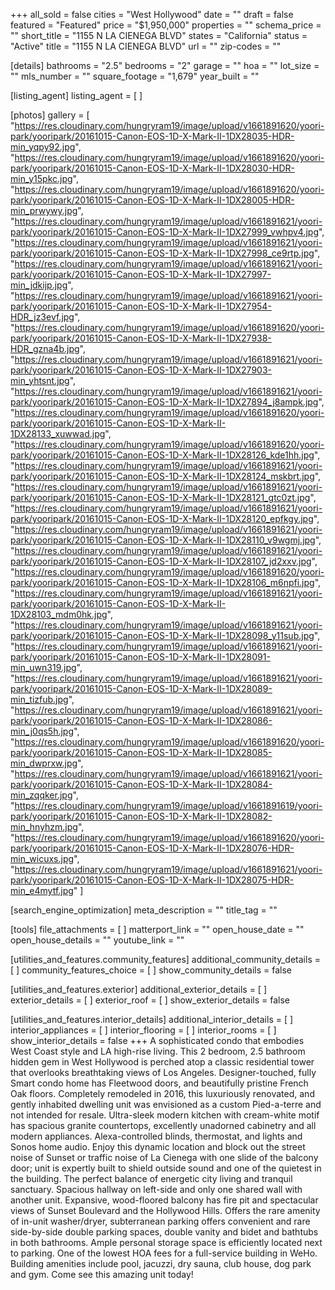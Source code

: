 +++
all_sold = false
cities = "West Hollywood"
date = ""
draft = false
featured = "Featured"
price = "$1,950,000"
properties = ""
schema_price = ""
short_title = "1155 N LA CIENEGA BLVD"
states = "California"
status = "Active"
title = "1155 N LA CIENEGA BLVD"
url = ""
zip-codes = ""

[details]
bathrooms = "2.5"
bedrooms = "2"
garage = ""
hoa = ""
lot_size = ""
mls_number = ""
square_footage = "1,679"
year_built = ""

[listing_agent]
listing_agent = [ ]

[photos]
gallery = [
  "https://res.cloudinary.com/hungryram19/image/upload/v1661891620/yoori-park/yooripark/20161015-Canon-EOS-1D-X-Mark-II-1DX28035-HDR-min_yqpy92.jpg",
  "https://res.cloudinary.com/hungryram19/image/upload/v1661891620/yoori-park/yooripark/20161015-Canon-EOS-1D-X-Mark-II-1DX28030-HDR-min_y15pkc.jpg",
  "https://res.cloudinary.com/hungryram19/image/upload/v1661891620/yoori-park/yooripark/20161015-Canon-EOS-1D-X-Mark-II-1DX28005-HDR-min_prwywy.jpg",
  "https://res.cloudinary.com/hungryram19/image/upload/v1661891621/yoori-park/yooripark/20161015-Canon-EOS-1D-X-Mark-II-1DX27999_vwhpv4.jpg",
  "https://res.cloudinary.com/hungryram19/image/upload/v1661891621/yoori-park/yooripark/20161015-Canon-EOS-1D-X-Mark-II-1DX27998_ce9rtp.jpg",
  "https://res.cloudinary.com/hungryram19/image/upload/v1661891621/yoori-park/yooripark/20161015-Canon-EOS-1D-X-Mark-II-1DX27997-min_jdkijp.jpg",
  "https://res.cloudinary.com/hungryram19/image/upload/v1661891621/yoori-park/yooripark/20161015-Canon-EOS-1D-X-Mark-II-1DX27954-HDR_jz3evf.jpg",
  "https://res.cloudinary.com/hungryram19/image/upload/v1661891620/yoori-park/yooripark/20161015-Canon-EOS-1D-X-Mark-II-1DX27938-HDR_gzna4b.jpg",
  "https://res.cloudinary.com/hungryram19/image/upload/v1661891621/yoori-park/yooripark/20161015-Canon-EOS-1D-X-Mark-II-1DX27903-min_yhtsnt.jpg",
  "https://res.cloudinary.com/hungryram19/image/upload/v1661891621/yoori-park/yooripark/20161015-Canon-EOS-1D-X-Mark-II-1DX27894_j8ampk.jpg",
  "https://res.cloudinary.com/hungryram19/image/upload/v1661891620/yoori-park/yooripark/20161015-Canon-EOS-1D-X-Mark-II-1DX28133_xuwwad.jpg",
  "https://res.cloudinary.com/hungryram19/image/upload/v1661891620/yoori-park/yooripark/20161015-Canon-EOS-1D-X-Mark-II-1DX28126_kde1hh.jpg",
  "https://res.cloudinary.com/hungryram19/image/upload/v1661891621/yoori-park/yooripark/20161015-Canon-EOS-1D-X-Mark-II-1DX28124_mskbrt.jpg",
  "https://res.cloudinary.com/hungryram19/image/upload/v1661891621/yoori-park/yooripark/20161015-Canon-EOS-1D-X-Mark-II-1DX28121_gtc0zt.jpg",
  "https://res.cloudinary.com/hungryram19/image/upload/v1661891621/yoori-park/yooripark/20161015-Canon-EOS-1D-X-Mark-II-1DX28120_epfkgy.jpg",
  "https://res.cloudinary.com/hungryram19/image/upload/v1661891621/yoori-park/yooripark/20161015-Canon-EOS-1D-X-Mark-II-1DX28110_v9wgmj.jpg",
  "https://res.cloudinary.com/hungryram19/image/upload/v1661891621/yoori-park/yooripark/20161015-Canon-EOS-1D-X-Mark-II-1DX28107_jd2xxv.jpg",
  "https://res.cloudinary.com/hungryram19/image/upload/v1661891620/yoori-park/yooripark/20161015-Canon-EOS-1D-X-Mark-II-1DX28106_m6npfi.jpg",
  "https://res.cloudinary.com/hungryram19/image/upload/v1661891621/yoori-park/yooripark/20161015-Canon-EOS-1D-X-Mark-II-1DX28103_mdm0hk.jpg",
  "https://res.cloudinary.com/hungryram19/image/upload/v1661891621/yoori-park/yooripark/20161015-Canon-EOS-1D-X-Mark-II-1DX28098_y11sub.jpg",
  "https://res.cloudinary.com/hungryram19/image/upload/v1661891621/yoori-park/yooripark/20161015-Canon-EOS-1D-X-Mark-II-1DX28091-min_uwn319.jpg",
  "https://res.cloudinary.com/hungryram19/image/upload/v1661891621/yoori-park/yooripark/20161015-Canon-EOS-1D-X-Mark-II-1DX28089-min_tizfub.jpg",
  "https://res.cloudinary.com/hungryram19/image/upload/v1661891621/yoori-park/yooripark/20161015-Canon-EOS-1D-X-Mark-II-1DX28086-min_j0qs5h.jpg",
  "https://res.cloudinary.com/hungryram19/image/upload/v1661891620/yoori-park/yooripark/20161015-Canon-EOS-1D-X-Mark-II-1DX28085-min_dwprxw.jpg",
  "https://res.cloudinary.com/hungryram19/image/upload/v1661891621/yoori-park/yooripark/20161015-Canon-EOS-1D-X-Mark-II-1DX28084-min_zqqker.jpg",
  "https://res.cloudinary.com/hungryram19/image/upload/v1661891619/yoori-park/yooripark/20161015-Canon-EOS-1D-X-Mark-II-1DX28082-min_hnyhzm.jpg",
  "https://res.cloudinary.com/hungryram19/image/upload/v1661891620/yoori-park/yooripark/20161015-Canon-EOS-1D-X-Mark-II-1DX28076-HDR-min_wicuxs.jpg",
  "https://res.cloudinary.com/hungryram19/image/upload/v1661891621/yoori-park/yooripark/20161015-Canon-EOS-1D-X-Mark-II-1DX28075-HDR-min_e4mytf.jpg"
]

[search_engine_optimization]
meta_description = ""
title_tag = ""

[tools]
file_attachments = [ ]
matterport_link = ""
open_house_date = ""
open_house_details = ""
youtube_link = ""

[utilities_and_features.community_features]
additional_community_details = [ ]
community_features_choice = [ ]
show_community_details = false

[utilities_and_features.exterior]
additional_exterior_details = [ ]
exterior_details = [ ]
exterior_roof = [ ]
show_exterior_details = false

[utilities_and_features.interior_details]
additional_interior_details = [ ]
interior_appliances = [ ]
interior_flooring = [ ]
interior_rooms = [ ]
show_interior_details = false
+++
A sophisticated condo that embodies West Coast style and LA high-rise living. This 2 bedroom, 2.5 bathroom hidden gem in West Hollywood is perched atop a classic residential tower that overlooks breathtaking views of Los Angeles. Designer-touched, fully Smart condo home has Fleetwood doors, and beautifully pristine French Oak floors. Completely remodeled in 2016, this luxuriously renovated, and gently inhabited dwelling unit was envisioned as a custom Pied-a-terre and not intended for resale. Ultra-sleek modern kitchen with cream-white motif has spacious granite countertops, excellently unadorned cabinetry and all modern appliances. Alexa-controlled blinds, thermostat, and lights and Sonos home audio. Enjoy this dynamic location and block out the street noise of Sunset or traffic noise of La Cienega with one slide of the balcony door; unit is expertly built to shield outside sound and one of the quietest in the building. The perfect balance of energetic city living and tranquil sanctuary. Spacious hallway on left-side and only one shared wall with another unit. Expansive, wood-floored balcony has fire pit and spectacular views of Sunset Boulevard and the Hollywood Hills. Offers the rare amenity of in-unit washer/dryer, subterranean parking offers convenient and rare side-by-side double parking spaces, double vanity and bidet and bathtubs in both bathrooms. Ample personal storage space is efficiently located next to parking. One of the lowest HOA fees for a full-service building in WeHo. Building amenities include pool, jacuzzi, dry sauna, club house, dog park and gym. Come see this amazing unit today!
